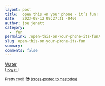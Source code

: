 ```yaml
---
layout: post
title:  open this on your phone - it’s fun!
date:   2023-08-12 09:27:31 -0400
author: joe jenett
category:
  -  fun
permalink: /open-this-on-your-phone-its-fun/
slug: open-this-on-your-phone-its-fun
summary: 
comments: false
---
```

<a title="Water" href="https://oimo.io/works/water/">Water</a><br>[<a href="https://pinboard.in/u:roger">roger</a>]

<small>Pretty cool!</small> 😎
<a href="https://brid.gy/publish/mastodon"><small>(cross-posted to mastodon)</small></a>